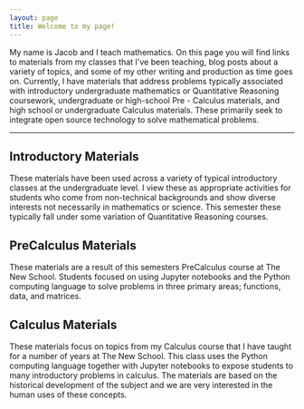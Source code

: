 ```yaml
---
layout: page
title: Welcome to my page!
---
```


My name is Jacob and I teach mathematics.  On this page you will find links to materials from my classes that I've been teaching, blog posts about a variety of topics, and some of my other writing and production as time goes on.  Currently, I have materials that address problems typically associated with introductory undergraduate mathematics or Quantitative Reasoning coursework, undergraduate or high-school Pre - Calculus materials, and high school or undergraduate Calculus materials.  These primarily seek to integrate open source technology to solve mathematical problems.

---

## Introductory Materials

These materials have been used across a variety of typical introductory classes at the undergraduate level.  I view these as appropriate activities for students who come from non-technical backgrounds and show diverse interests not necessarily in mathematics or science.  This semester these typically fall under some variation of Quantitative Reasoning courses.

## PreCalculus Materials

These materials are a result of this semesters PreCalculus course at The New School.  Students focused on using Jupyter notebooks and the Python computing language to solve problems in three primary areas; functions, data, and matrices.  

## Calculus Materials

These materials focus on topics from my Calculus course that I have taught for a number of years at The New School.  This class uses the Python computing language together with Jupyter notebooks to expose students to many introductory problems in calculus.  The materials are based on the historical development of the subject and we are very interested in the human uses of these concepts.

